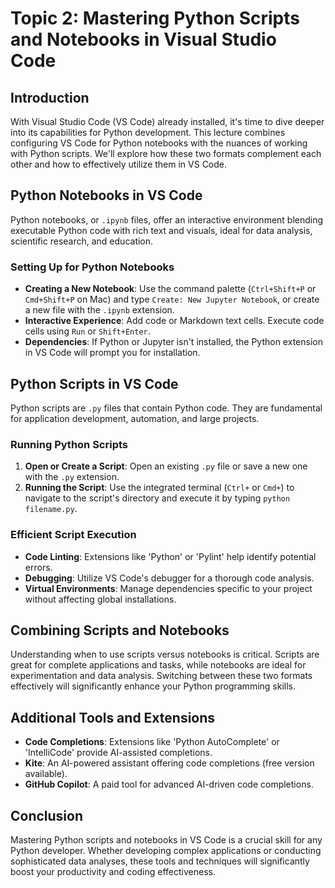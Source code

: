 # Topic 2: Mastering Python Scripts and Notebooks in Visual Studio Code

## Introduction

With Visual Studio Code (VS Code) already installed, it's time to dive deeper into its capabilities for Python development. This lecture combines configuring VS Code for Python notebooks with the nuances of working with Python scripts. We'll explore how these two formats complement each other and how to effectively utilize them in VS Code.

## Python Notebooks in VS Code

Python notebooks, or `.ipynb` files, offer an interactive environment blending executable Python code with rich text and visuals, ideal for data analysis, scientific research, and education.

### Setting Up for Python Notebooks

- **Creating a New Notebook**: Use the command palette (`Ctrl+Shift+P` or `Cmd+Shift+P` on Mac) and type `Create: New Jupyter Notebook`, or create a new file with the `.ipynb` extension.
- **Interactive Experience**: Add code or Markdown text cells. Execute code cells using `Run` or `Shift+Enter`.
- **Dependencies**: If Python or Jupyter isn't installed, the Python extension in VS Code will prompt you for installation.

## Python Scripts in VS Code

Python scripts are `.py` files that contain Python code. They are fundamental for application development, automation, and large projects.

### Running Python Scripts

1. **Open or Create a Script**: Open an existing `.py` file or save a new one with the `.py` extension.
2. **Running the Script**: Use the integrated terminal (`Ctrl+` or `Cmd+`) to navigate to the script's directory and execute it by typing `python filename.py`.

### Efficient Script Execution

- **Code Linting**: Extensions like 'Python' or 'Pylint' help identify potential errors.
- **Debugging**: Utilize VS Code's debugger for a thorough code analysis.
- **Virtual Environments**: Manage dependencies specific to your project without affecting global installations.

## Combining Scripts and Notebooks

Understanding when to use scripts versus notebooks is critical. Scripts are great for complete applications and tasks, while notebooks are ideal for experimentation and data analysis. Switching between these two formats effectively will significantly enhance your Python programming skills.

## Additional Tools and Extensions

- **Code Completions**: Extensions like 'Python AutoComplete' or 'IntelliCode' provide AI-assisted completions.
- **Kite**: An AI-powered assistant offering code completions (free version available).
- **GitHub Copilot**: A paid tool for advanced AI-driven code completions.

## Conclusion

Mastering Python scripts and notebooks in VS Code is a crucial skill for any Python developer. Whether developing complex applications or conducting sophisticated data analyses, these tools and techniques will significantly boost your productivity and coding effectiveness.